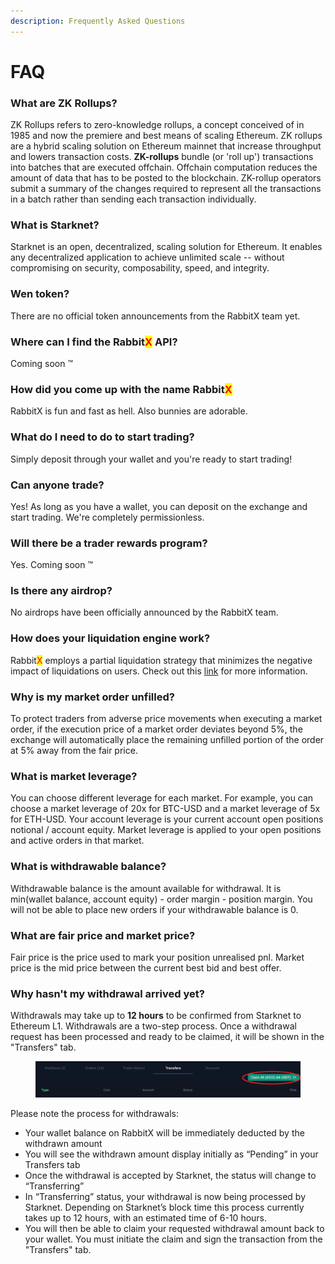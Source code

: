 ```yaml
---
description: Frequently Asked Questions
---
```


# FAQ

### What are ZK Rollups?

ZK Rollups refers to zero-knowledge rollups, a concept conceived of in 1985 and now the premiere and best means of scaling Ethereum. ZK rollups are a hybrid scaling solution on Ethereum mainnet that increase throughput and lowers transaction costs. **ZK-rollups** bundle (or 'roll up') transactions into batches that are executed offchain. Offchain computation reduces the amount of data that has to be posted to the blockchain. ZK-rollup operators submit a summary of the changes required to represent all the transactions in a batch rather than sending each transaction individually.&#x20;

### What is Starknet?

Starknet is an open, decentralized, scaling solution for Ethereum. It enables any decentralized application to achieve unlimited scale -- without compromising on security, composability, speed, and integrity.&#x20;

### Wen token?

There are no official token announcements from the RabbitX team yet.

### Where can I find the Rabbit<mark style="color:red;">X</mark> API?

Coming soon :tm:

### How did you come up with the name Rabbit<mark style="color:red;">X</mark>

RabbitX is fun and fast as hell. Also bunnies are adorable.

### What do I need to do to start trading?

Simply deposit through your wallet and you're ready to start trading!

### Can anyone trade?

Yes! As long as you have a wallet, you can deposit on the exchange and start trading. We're completely permissionless.

### Will there be a trader rewards program?

Yes. Coming soon :tm:

### Is there any airdrop?

No airdrops have been officially announced by the RabbitX team.

### How does your liquidation engine work?

Rabbit<mark style="color:red;">X</mark> employs a partial liquidation strategy that minimizes the negative impact of liquidations on users. Check out this [link](liquidations.md) for more information.

### Why is my market order unfilled?

To protect traders from adverse price movements when executing a market order, if the execution price of a market order deviates beyond 5%, the exchange will automatically place the remaining unfilled portion of the order at 5% away from the fair price.

### What is market leverage?

You can choose different leverage for each market. For example, you can choose a market leverage of 20x for BTC-USD and a market leverage of 5x for ETH-USD. Your account leverage is your current account open positions notional / account equity. Market leverage is applied to your open positions and active orders in that market.

### What is withdrawable balance?

Withdrawable balance is the amount available for withdrawal. It is min(wallet balance, account equity) - order margin - position margin. You will not be able to place new orders if your withdrawable balance is 0.

### What are fair price and market price?

Fair price is the price used to mark your position unrealised pnl. Market price is the mid price between the current best bid and best offer.

### Why hasn't my withdrawal arrived yet?

Withdrawals may take up to **12 hours** to be confirmed from Starknet to Ethereum L1. Withdrawals are a two-step process. Once a withdrawal request has been processed and ready to be claimed, it will be shown in the "Transfers" tab.

<figure><img src=".gitbook/assets/image (4).png" alt=""><figcaption></figcaption></figure>

Please note the process for withdrawals:

* Your wallet balance on RabbitX will be immediately deducted by the withdrawn amount
* You will see the withdrawn amount display initially as “Pending” in your Transfers tab
* Once the withdrawal is accepted by Starknet, the status will change to “Transferring”
* In “Transferring” status, your withdrawal is now being processed by Starknet. Depending on Starknet’s block time this process currently takes up to 12 hours, with an estimated time of 6-10 hours.
* You will then be able to claim your requested withdrawal amount back to your wallet. You must initiate the claim and sign the transaction from the "Transfers" tab.
